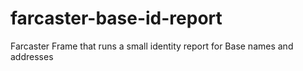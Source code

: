 # farcaster-base-id-report
Farcaster Frame that runs a small identity report for Base names and addresses
